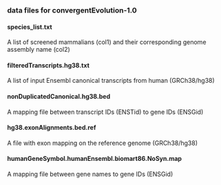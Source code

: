 ### data files for convergentEvolution-1.0

#### species_list.txt
A list of screened mammalians (col1) and their corresponding genome assembly name (col2)

#### filteredTranscripts.hg38.txt
A list of input Ensembl canonical transcripts from human (GRCh38/hg38)

#### nonDuplicatedCanonical.hg38.bed
A mapping file between transcript IDs (ENSTid) to gene IDs (ENSGid)

#### hg38.exonAlignments.bed.ref
A file with exon mapping on the reference genome (GRCh38/hg38)

#### humanGeneSymbol.humanEnsembl.biomart86.NoSyn.map
A mapping file between gene names to gene IDs (ENSGid)
